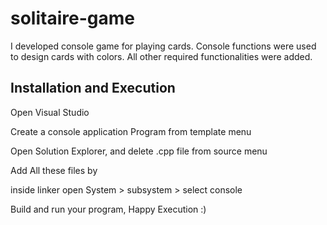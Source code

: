 # solitaire-game
I developed console game for playing cards. Console functions were used to design cards with colors. All other required functionalities were added.

## Installation and Execution
Open Visual Studio

Create a console application Program from template menu

Open Solution Explorer, and delete .cpp file from source menu

Add All these files by

inside linker open System > subsystem > select console

Build and run your program, Happy Execution :)

